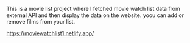 This is a movie list project where I fetched movie watch list data from          
external API and then display the data on the website. yoou can add or remove films from your list.                                 

https://moviewatchlist1.netlify.app/   
